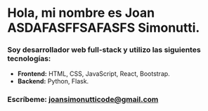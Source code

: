 # Hola, mi nombre es **Joan ASDAFASFFSAFASFS Simonutti**.

### **Soy desarrollador web full-stack** y utilizo las siguientes tecnologías:
 - **Frontend:** HTML, CSS, JavaScript, React, Bootstrap.
 - **Backend:** Python, Flask.
  
### **Escríbeme:** [joansimonutticode@gmail.com](mailto:joansimonutticode@gmail.com)

